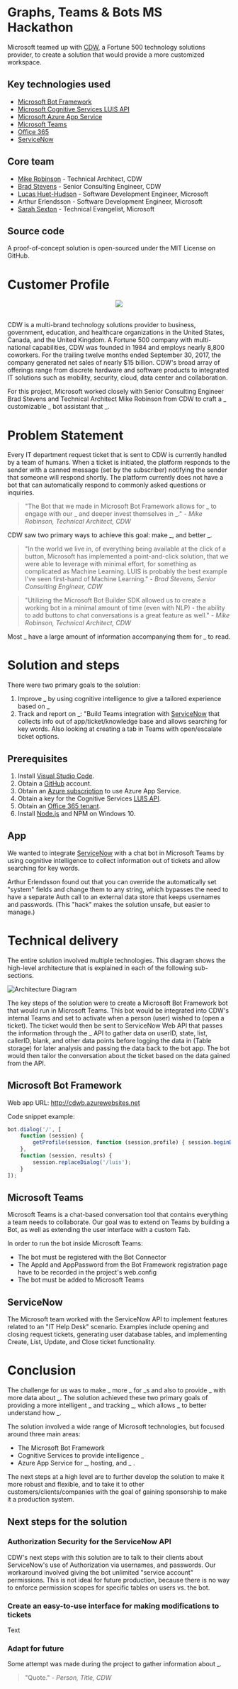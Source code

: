 # Graphs, Teams & Bots MS Hackathon

Microsoft teamed up with [CDW](https://www.cdw.com), a Fortune 500 technology solutions provider, to create a solution that would provide a more customized workspace.

## Key technologies used

- [Microsoft Bot Framework](https://docs.botframework.com)
- [Microsoft Cognitive Services LUIS API](https://luis.ai)
- [Microsoft Azure App Service](https://azure.com)
- [Microsoft Teams](https://slack.fail)
- [Office 365](https://portal.office.com)
- [ServiceNow](https://www._.com)

## Core team

- [Mike Robinson](https://www.linkedin.com/in/mike-robinson-7a8ab62/) - 
Technical Architect, CDW
- [Brad Stevens](https://www.linkedin.com/in/bradcstevens/) - 
Senior Consulting Engineer, CDW
- [Lucas Huet-Hudson](https://www.linkedin.com/in/lucas-huet-hudson-0a7110a9/) - 
Software Development Engineer, Microsoft
- Arthur Erlendsson - Software Development Engineer, Microsoft 
- [Sarah Sexton](https://www.linkedin.com/in/sarahjeannesexton/) - Technical Evangelist, Microsoft 

## Source code

A proof-of-concept solution is open-sourced under the MIT License on GitHub.

# Customer Profile

<div style="text-align:center"><img src ="images/cdwLogo.png" /></div>
<br>

CDW is a multi-brand technology solutions provider to business, government, education, and healthcare organizations in the United States, Canada, and the United Kingdom. A Fortune 500 company with multi-national capabilities, CDW was founded in 1984 and employs nearly 8,800 coworkers. For the trailing twelve months ended September 30, 2017, the company generated net sales of nearly $15 billion. CDW's broad array of offerings range from discrete hardware and software products to integrated IT solutions such as mobility, security, cloud, data center and collaboration. 

For this project, Microsoft worked closely with Senior Consulting Engineer Brad Stevens and Technical Architect Mike Robinson from CDW to craft a _ customizable _ bot assistant that _.

# Problem Statement

Every IT department request ticket that is sent to CDW is currently  handled by a team of humans. When a ticket is initiated, the platform responds to the sender with a canned message (set by the subscriber) notifying the sender that someone will respond shortly. The platform currently does not have a bot that can automatically respond to commonly asked questions or inquiries.

>"The Bot that we made in Microsoft Bot Framework allows for _ to engage with our _ and deeper invest themselves in _." -
>*Mike Robinson, Technical Architect, CDW*

CDW saw two primary ways to achieve this goal: make _, and better _.

>"In the world we live in, of everything being available at the click of a button, Microsoft has implemented a point-and-click solution, that we were able to leverage with minimal effort, for something as complicated as Machine Learning. LUIS is probably the best example I've seen first-hand of Machine Learning." -
>*Brad Stevens, Senior Consulting Engineer, CDW*

>"Utilizing the Microsoft Bot Builder SDK allowed us to create a working bot in a minimal amount of time (even with NLP) - the ability to add buttons to chat conversations is a great feature as well." -
>*Mike Robinson, Technical Architect, CDW*

Most _ have a large amount of information accompanying them for _ to read.

# Solution and steps

There were two primary goals to the solution: 

1. Improve _ by using cognitive intelligence to give a tailored experience based on _
2. Track and report on _: "Build Teams integration with [ServiceNow]() that collects info out of app/ticket/knowledge base and allows searching for key words. Also looking at creating a tab in Teams with open/escalate ticket options.

## Prerequisites 

1. Install [Visual Studio Code](). 
2. Obtain a [GitHub]() account.
3. Obtain an [Azure subscription]() to use Azure App Service.
4. Obtain a key for the Cognitive Services [LUIS API]().
5. Obtain an [Office 365 tenant]().
6. Install [Node.js]() and NPM on Windows 10.

## App

We wanted to integrate [ServiceNow]() with a chat bot in Microsoft Teams by using cognitive intelligence to collect information out of tickets and allow searching for key words. 

Arthur Erlendsson found out that you can override the automatically set "system" fields and change them to any string, which bypasses the need to have a separate Auth call to an external data store that keeps usernames and passwords. (This "hack" makes the solution unsafe, but easier to manage.)

# Technical delivery

The entire solution involved multiple technologies. This diagram shows the high-level architecture that is explained in each of the following sub-sections. 

 ![Architecture Diagram](/images/Architecture.png)

The key steps of the solution were to create a Microsoft Bot Framework bot that would run in Microsoft Teams. This bot would be integrated into CDW's internal Teams and set to activate when a person (user) wished to (open a ticket). The ticket would then be sent to ServiceNow Web API that passes the information through the _ API to gather data on userID, state, list, callerID, blank, and other data points before logging the data in (Table storage) for later analysis and passing the data back to the bot app. The bot would then tailor the conversation about the ticket based on the data gained from the API. 

## Microsoft Bot Framework

Web app URL: http://cdwb.azurewebsites.net 

Code snippet example:

``` js
bot.dialog('/', [
    function (session) {
        getProfile(session, function (session,profile) { session.beginDialog('/ensureProfile', profile); })
    },
    function (session, results) {
        session.replaceDialog('/luis');
    }
]);
```

## Microsoft Teams

Microsoft Teams is a chat-based conversation tool that contains everything a team needs to collaborate. Our goal was to extend on Teams by building a Bot, as well as extending the user interface with a custom Tab. 

In order to run the bot inside Microsoft Teams:

- The bot must be registered with the Bot Connector
- The AppId and AppPassword from the Bot Framework registration page have to be recorded in the project's web.config
- The bot must be added to Microsoft Teams

## ServiceNow

The Microsoft team worked with the ServiceNow API to implement features related to an "IT Help Desk" scenario. Examples include opening and closing request tickets, generating user database tables, and implementing Create, List, Update, and Close ticket functionality. 

# Conclusion

The challenge for us was to make _ more _ for _s and also to provide _ with more data about _. The solution achieved these two primary goals of providing a more intelligent _ and tracking _, which allows _ to better understand how _. 

The solution involved a wide range of Microsoft technologies, but focused around three main areas:

- The Microsoft Bot Framework 
- Cognitive Services to provide intelligence _ 
- Azure App Service for _, hosting, and _ .

The next steps at a high level are to further develop the solution to make it more robust and flexible, and to take it to other customers/clients/companies with the goal of gaining sponsorship to make it a production system.

## Next steps for the solution

### Authorization Security for the ServiceNow API

CDW's next steps with this solution are to talk to their clients about ServiceNow's use of Authorization via usernames, and passwords. Our workaround involved giving the bot unlimited "service account" permissions. This is not ideal for future production, because there is no way to enforce permission scopes for specific tables on users vs. the bot. 

### Create an easy-to-use interface for making modifications to tickets

Text

### Adapt for future

Some attempt was made during the project to gather information about _. 

>"Quote." - *Person, Title, CDW*